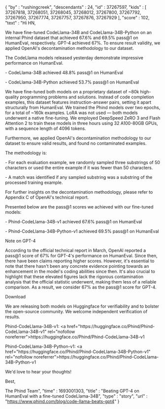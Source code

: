 {
  "by" : "rushingcreek",
  "descendants" : 24,
  "id" : 37267597,
  "kids" : [ 37267818, 37268051, 37268045, 37268012, 37267800, 37267792, 37267950, 37267774, 37267757, 37267876, 37267929 ],
  "score" : 102,
  "text" : "Hi HN,<p>We have fine-tuned CodeLlama-34B and CodeLlama-34B-Python on an internal Phind dataset that achieved 67.6% and 69.5% pass@1 on HumanEval, respectively. GPT-4 achieved 67%. To ensure result validity, we applied OpenAI&#x27;s decontamination methodology to our dataset.<p>The CodeLlama models released yesterday demonstrate impressive performance on HumanEval.<p>- CodeLlama-34B achieved 48.8% pass@1 on HumanEval<p>- CodeLlama-34B-Python achieved 53.7% pass@1 on HumanEval<p>We have fine-tuned both models on a proprietary dataset of ~80k high-quality programming problems and solutions. Instead of code completion examples, this dataset features instruction-answer pairs, setting it apart structurally from HumanEval. We trained the Phind models over two epochs, for a total of ~160k examples. LoRA was not used — both models underwent a native fine-tuning. We employed DeepSpeed ZeRO 3 and Flash Attention 2 to train these models in three hours using 32 A100-80GB GPUs, with a sequence length of 4096 tokens.<p>Furthermore, we applied OpenAI&#x27;s decontamination methodology to our dataset to ensure valid results, and found no contaminated examples.<p>The methodology is:<p>- For each evaluation example, we randomly sampled three substrings of 50 characters or used the entire example if it was fewer than 50 characters.<p>- A match was identified if any sampled substring was a substring of the processed training example.<p>For further insights on the decontamination methodology, please refer to Appendix C of OpenAI&#x27;s technical report.<p>Presented below are the pass@1 scores we achieved with our fine-tuned models:<p>- Phind-CodeLlama-34B-v1 achieved 67.6% pass@1 on HumanEval<p>- Phind-CodeLlama-34B-Python-v1 achieved 69.5% pass@1 on HumanEval<p>Note on GPT-4<p>According to the official technical report in March, OpenAI reported a pass@1 score of 67% for GPT-4&#x27;s performance on HumanEval. Since then, there have been claims reporting higher scores. However, it&#x27;s essential to note that there hasn&#x27;t been any concrete evidence pointing towards an enhancement in the model&#x27;s coding abilities since then. It&#x27;s also crucial to highlight that these elevated figures lack the rigorous contamination analysis that the official statistic underwent, making them less of a reliable comparison. As a result, we consider 67% as the pass@1 score for GPT-4.<p>Download<p>We are releasing both models on Huggingface for verifiability and to bolster the open-source community. We welcome independent verification of results.<p>Phind-CodeLlama-34B-v1: <a href=\"https:&#x2F;&#x2F;huggingface.co&#x2F;Phind&#x2F;Phind-CodeLlama-34B-v1\" rel=\"nofollow noreferrer\">https:&#x2F;&#x2F;huggingface.co&#x2F;Phind&#x2F;Phind-CodeLlama-34B-v1</a><p>Phind-CodeLlama-34B-Python-v1: <a href=\"https:&#x2F;&#x2F;huggingface.co&#x2F;Phind&#x2F;Phind-CodeLlama-34B-Python-v1\" rel=\"nofollow noreferrer\">https:&#x2F;&#x2F;huggingface.co&#x2F;Phind&#x2F;Phind-CodeLlama-34B-Python-v1</a><p>We&#x27;d love to hear your thoughts!<p>Best,<p>The Phind Team",
  "time" : 1693001303,
  "title" : "Beating GPT-4 on HumanEval with a fine-tuned CodeLlama-34B",
  "type" : "story",
  "url" : "https://www.phind.com/blog/code-llama-beats-gpt4"
}
